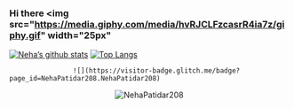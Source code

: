 ### Hi there <img src="https://media.giphy.com/media/hvRJCLFzcasrR4ia7z/giphy.gif" width="25px"
                  
                
[![Neha’s github stats](https://github-readme-stats.vercel.app/api?username=NehaPatidar208)](https://github.com/NehaPatidar208)
[![Top Langs](https://github-readme-stats.vercel.app/api/top-langs/?username=NehaPatidar208&layout=compact)](https://github.com/NehaPatidar208)
                  
                    ![](https://visitor-badge.glitch.me/badge?page_id=NehaPatidar208.NehaPatidar208)
<p align="center"> <img src="https://github-readme-stats.vercel.app/api?username=NehaPatidar208&show_icons=true&theme=gotham" alt="NehaPatidar208" />
